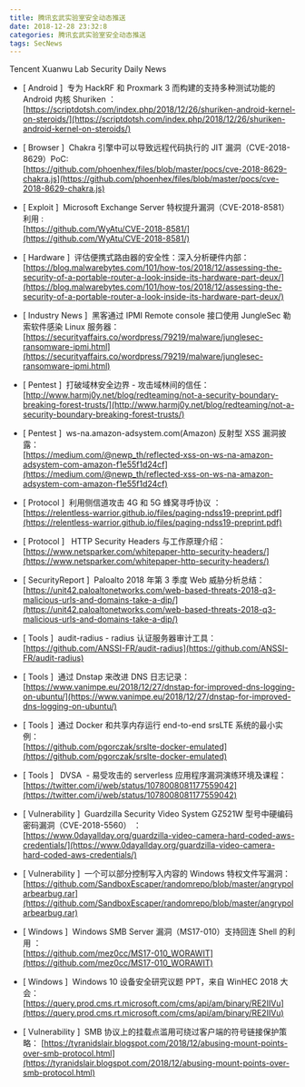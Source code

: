 ```yaml
---
title: 腾讯玄武实验室安全动态推送
date: 2018-12-28 23:32:8
categories: 腾讯玄武实验室安全动态推送
tags: SecNews
---
```


Tencent Xuanwu Lab Security Daily News  
* [ Android ]  专为 HackRF 和 Proxmark 3 而构建的支持多种测试功能的 Android 内核 Shuriken ：   
[https://scriptdotsh.com/index.php/2018/12/26/shuriken-android-kernel-on-steroids/](https://scriptdotsh.com/index.php/2018/12/26/shuriken-android-kernel-on-steroids/)  

* [ Browser ]  Chakra 引擎中可以导致远程代码执行的 JIT 漏洞（CVE-2018-8629）PoC:    
[https://github.com/phoenhex/files/blob/master/pocs/cve-2018-8629-chakra.js](https://github.com/phoenhex/files/blob/master/pocs/cve-2018-8629-chakra.js)  

* [ Exploit ]  Microsoft Exchange Server 特权提升漏洞（CVE-2018-8581）利用 :   
[https://github.com/WyAtu/CVE-2018-8581/](https://github.com/WyAtu/CVE-2018-8581/)  

* [ Hardware ]  评估便携式路由器的安全性：深入分析硬件内部：   
[https://blog.malwarebytes.com/101/how-tos/2018/12/assessing-the-security-of-a-portable-router-a-look-inside-its-hardware-part-deux/](https://blog.malwarebytes.com/101/how-tos/2018/12/assessing-the-security-of-a-portable-router-a-look-inside-its-hardware-part-deux/)  

* [ Industry News ]  黑客通过 IPMI Remote console 接口使用 JungleSec 勒索软件感染 Linux 服务器：   
[https://securityaffairs.co/wordpress/79219/malware/junglesec-ransomware-ipmi.html](https://securityaffairs.co/wordpress/79219/malware/junglesec-ransomware-ipmi.html)  

* [ Pentest ]  打破域林安全边界 - 攻击域林间的信任：   
[http://www.harmj0y.net/blog/redteaming/not-a-security-boundary-breaking-forest-trusts/](http://www.harmj0y.net/blog/redteaming/not-a-security-boundary-breaking-forest-trusts/)  

* [ Pentest ]  ws-na.amazon-adsystem.com(Amazon) 反射型 XSS 漏洞披露：   
[https://medium.com/@newp_th/reflected-xss-on-ws-na-amazon-adsystem-com-amazon-f1e55f1d24cf](https://medium.com/@newp_th/reflected-xss-on-ws-na-amazon-adsystem-com-amazon-f1e55f1d24cf)  

* [ Protocol ]  利用侧信道攻击 4G 和 5G 蜂窝寻呼协议 ：   
[https://relentless-warrior.github.io/files/paging-ndss19-preprint.pdf](https://relentless-warrior.github.io/files/paging-ndss19-preprint.pdf)  

* [ Protocol ]   HTTP Security Headers 与工作原理介绍：   
[https://www.netsparker.com/whitepaper-http-security-headers/](https://www.netsparker.com/whitepaper-http-security-headers/)  

* [ SecurityReport ]  Paloalto 2018 年第 3 季度 Web 威胁分析总结：   
[https://unit42.paloaltonetworks.com/web-based-threats-2018-q3-malicious-urls-and-domains-take-a-dip/](https://unit42.paloaltonetworks.com/web-based-threats-2018-q3-malicious-urls-and-domains-take-a-dip/)  

* [ Tools ]  audit-radius - radius 认证服务器审计工具：   
[https://github.com/ANSSI-FR/audit-radius](https://github.com/ANSSI-FR/audit-radius)  

* [ Tools ]  通过 Dnstap 来改进 DNS 日志记录：   
[https://www.vanimpe.eu/2018/12/27/dnstap-for-improved-dns-logging-on-ubuntu/](https://www.vanimpe.eu/2018/12/27/dnstap-for-improved-dns-logging-on-ubuntu/)  

* [ Tools ]  通过 Docker 和共享内存运行 end-to-end srsLTE 系统的最小实例：   
[https://github.com/pgorczak/srslte-docker-emulated](https://github.com/pgorczak/srslte-docker-emulated)  

* [ Tools ]   DVSA  - 易受攻击的 serverless 应用程序漏洞演练环境及课程：   
[https://twitter.com/i/web/status/1078008081177559042](https://twitter.com/i/web/status/1078008081177559042)  

* [ Vulnerability ]  Guardzilla Security Video System GZ521W 型号中硬编码密码漏洞（CVE-2018-5560） ：   
[https://www.0dayallday.org/guardzilla-video-camera-hard-coded-aws-credentials/](https://www.0dayallday.org/guardzilla-video-camera-hard-coded-aws-credentials/)  

* [ Vulnerability ]  一个可以部分控制写入内容的 Windows 特权文件写漏洞：   
[https://github.com/SandboxEscaper/randomrepo/blob/master/angrypolarbearbug.rar](https://github.com/SandboxEscaper/randomrepo/blob/master/angrypolarbearbug.rar)  

* [ Windows ]  Windows SMB Server 漏洞（MS17-010）支持回连 Shell 的利用 ：   
[https://github.com/mez0cc/MS17-010_WORAWIT](https://github.com/mez0cc/MS17-010_WORAWIT)  

* [ Windows ]  Windows 10 设备安全研究议题 PPT，来自 WinHEC 2018 大会：   
[https://query.prod.cms.rt.microsoft.com/cms/api/am/binary/RE2IIVu](https://query.prod.cms.rt.microsoft.com/cms/api/am/binary/RE2IIVu)  

* [ Vulnerability ]  SMB 协议上的挂载点滥用可绕过客户端的符号链接保护策略： 
[https://tyranidslair.blogspot.com/2018/12/abusing-mount-points-over-smb-protocol.html](https://tyranidslair.blogspot.com/2018/12/abusing-mount-points-over-smb-protocol.html)  

